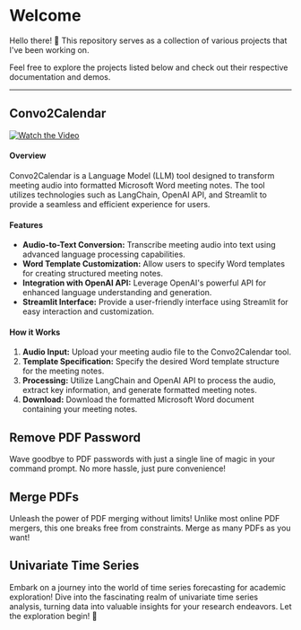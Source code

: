 # Welcome

Hello there! 👋 This repository serves as a collection of various projects that I've been working on.

Feel free to explore the projects listed below and check out their respective documentation and demos.

---

## Convo2Calendar

[![Watch the Video](https://img.youtube.com/vi/4FTK6IbwpZ8/maxresdefault.jpg)](https://www.youtube.com/watch?v=4FTK6IbwpZ8)

#### Overview

Convo2Calendar is a Language Model (LLM) tool designed to transform meeting audio into formatted Microsoft Word meeting notes. The tool utilizes technologies such as LangChain, OpenAI API, and Streamlit to provide a seamless and efficient experience for users.

#### Features

- **Audio-to-Text Conversion:** Transcribe meeting audio into text using advanced language processing capabilities.
- **Word Template Customization:** Allow users to specify Word templates for creating structured meeting notes.
- **Integration with OpenAI API:** Leverage OpenAI's powerful API for enhanced language understanding and generation.
- **Streamlit Interface:** Provide a user-friendly interface using Streamlit for easy interaction and customization.

#### How it Works

1. **Audio Input:** Upload your meeting audio file to the Convo2Calendar tool.
2. **Template Specification:** Specify the desired Word template structure for the meeting notes.
3. **Processing:** Utilize LangChain and OpenAI API to process the audio, extract key information, and generate formatted meeting notes.
4. **Download:** Download the formatted Microsoft Word document containing your meeting notes.

## Remove PDF Password
Wave goodbye to PDF passwords with just a single line of magic in your command prompt. No more hassle, just pure convenience!

## Merge PDFs
Unleash the power of PDF merging without limits! Unlike most online PDF mergers, this one breaks free from constraints. Merge as many PDFs as you want!

## Univariate Time Series
Embark on a journey into the world of time series forecasting for academic exploration! Dive into the fascinating realm of univariate time series analysis, turning data into valuable insights for your research endeavors. Let the exploration begin! 🚀